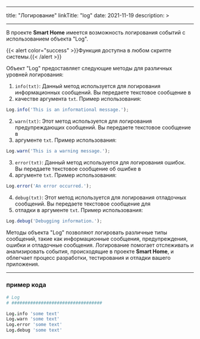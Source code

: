 
---
title: "Логирование"
linkTitle: "log"
date: 2021-11-19
description: >

---

В проекте **Smart Home** имеется возможность логирования событий с использованием объекта "Log". 

{{< alert color="success" >}}Функция доступна в любом скрипте системы.{{< /alert >}}

Объект "Log" предоставляет следующие методы для различных уровней логирования:

1. `info(txt)`: Данный метод используется для логирования информационных сообщений. Вы передаете текстовое сообщение в
2. качестве аргумента `txt`. Пример использования:

```javascript
Log.info('This is an informational message.');
```

2. `warn(txt)`: Этот метод используется для логирования предупреждающих сообщений. Вы передаете текстовое сообщение в
3. аргументе `txt`. Пример использования:

```javascript
Log.warn('This is a warning message.');
```

3. `error(txt)`: Данный метод используется для логирования ошибок. Вы передаете текстовое сообщение об ошибке в 
4. аргументе `txt`. Пример использования:

```javascript
Log.error('An error occurred.');
```

4. `debug(txt)`: Этот метод используется для логирования отладочных сообщений. Вы передаете текстовое сообщение для 
5. отладки в аргументе `txt`. Пример использования:

```javascript
Log.debug('Debugging information.');
```

Методы объекта "Log" позволяют логировать различные типы сообщений, такие как информационные сообщения, предупреждения,
ошибки и отладочные сообщения. Логирование помогает отслеживать и анализировать события, происходящие в проекте **Smart Home**,
и облегчает процесс разработки, тестирования и отладки вашего приложения.

----------------

### пример кода

```coffeescript
# Log
# ##################################

Log.info 'some text'
Log.warn 'some text'
Log.error 'some text'
Log.debug 'some text'
```

